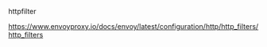 httpfilter

https://www.envoyproxy.io/docs/envoy/latest/configuration/http/http_filters/http_filters